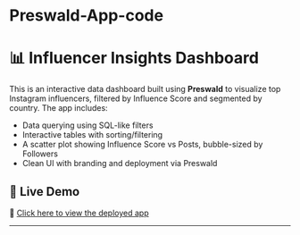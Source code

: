 # Preswald-App-code
# 📊 Influencer Insights Dashboard

This is an interactive data dashboard built using **Preswald** to visualize top Instagram influencers, filtered by Influence Score and segmented by country. The app includes:

- Data querying using SQL-like filters
- Interactive tables with sorting/filtering
- A scatter plot showing Influence Score vs Posts, bubble-sized by Followers
- Clean UI with branding and deployment via Preswald

## 🚀 Live Demo

🔗 [Click here to view the deployed app](https://p9aa418f1.preswald.app)

---



